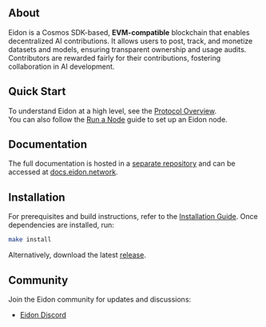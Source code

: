 ## About

Eidon is a Cosmos SDK-based, **EVM-compatible** blockchain that enables decentralized AI contributions. It allows users to post, track, and monetize datasets and models, ensuring transparent ownership and usage audits. Contributors are rewarded fairly for their contributions, fostering collaboration in AI development.

## Quick Start

To understand Eidon at a high level, see the [Protocol Overview](https://docs.eidon.ai/protocol).  
You can also follow the [Run a Node](https://docs.eidon.ai/protocol/eidon-cli#run-a-node) guide to set up an Eidon node.

## Documentation

The full documentation is hosted in a [separate repository](https://github.com/Eidon-AI/docs) and can be accessed at [docs.eidon.network](https://docs.eidon.ai).

## Installation

For prerequisites and build instructions, refer to the [Installation Guide](https://docs.eidon.ai/protocol/eidon-cli). Once dependencies are installed, run:

```bash
make install
```

Alternatively, download the latest [release](https://github.com/Eidon-AI/eidon-chain/releases).

## Community

Join the Eidon community for updates and discussions:

- [Eidon Discord](https://discord.gg/eidon-ai)
